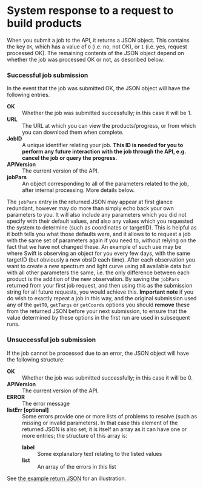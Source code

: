 # System response to a request to build products

When you submit a job to the API, it returns a JSON object. This contains the key `OK`, which has a value of `0` (i.e. no, not OK), or `1` (i.e. yes, request processed OK). The remaining contents of the JSON object depend on whether the job was processed OK or not, as described below.

### Successful job submission

In the event that the job was submitted OK, the JSON object will have the following entries.

<dl title='Structure of a successful job acknowledgment'>
  <dt style='font-weight: bold;'>OK</dt>
  <dd>Whether the job was submitted successfully; in this case it will be 1.</dd>
  <dt style='font-weight: bold;'>URL</dt>
  <dd>The URL at which you can view the products/progress, or from which you can download them when complete.</dd>
  <dt style='font-weight: bold;'>JobID</dt>
  <dd>A unique identifier relating your job. <strong>This ID is needed for you to perform any future interaction with the job through the API, e.g. cancel the job or query the progress</strong>.</dd>
  <dt style='font-weight: bold;'>APIVersion</dt>
  <dd>The current version of the API.</dd>
  <dt style='font-weight: bold;'>jobPars</dt>
  <dd>An object corresponding to all of the parameters related to the job, after internal processing. More details below.</dd>
</dl>

The `jobPars` entry in the returned JSON may appear at first glance redundant, however may do more than simply echo back your own parameters to you. It will also include any parameters which you did not specify with their default values, and also any values which you requested the system to determine (such as coordinates or targetID). This is helpful as it both tells you what those defaults were, and it allows to to request a job with the same set of parameters again if you need to, without relying on the fact that we have not changed these. An example of such use may be where Swift is observing an object for you every few days, with the same targetID (but obviously a new obsID each time). After each observation you want to create a new spectrum and light curve using all available data but with all other parameters the same, i.e. the only difference between each product is the addition of the new observation. By saving the `jobPars` returned from your first job request, and then using this as the submission string for all future requests, you would achieve this. **Important note** if you do wish to exactly repeat a job in this way, and the original submission used any of the `getT0`, `getTargs` or `getCoords` options you should **remove** these from the returned JSON before your next submission, to ensure that the value determined by these options in the first run are used in subsequent runs.


### Unsuccessful job submission

If the job cannot be processed due to an error, the JSON object will have the following structure:

<dl title='Structure of an unsuccessful job acknowledgment'>
  <dt style='font-weight: bold;'>OK</dt>
  <dd>Whether the job was submitted successfully; in this case it will be 0.</dd>
  <dt style='font-weight: bold;'>APIVersion</dt>
  <dd>The current version of the API.</dd>
  <dt style='font-weight: bold;'>ERROR</dt>
  <dd>The error message</dd>
  <dt style='font-weight: bold;'>listErr [optional]</dt>
  <dd>Some errors provide one or more lists of problems to resolve (such as missing or invalid parameters). In that case this element of the returned JSON is also set; it is itself an array as it can have one or more entries; the structure of this array is:
    <dl title='Structure of listErr'>
      <dt style='font-weight: bold;'>label</dt>
        <dd>Some explanatory text relating to the listed values</dd>
      <dt style='font-weight: bold;'>list</dt>
        <dd>An array of the errors in this list</dd>
    </dl>

  </dd>
</dl>

See [the example return JSON](ReturnExamples.md) for an illustration.



